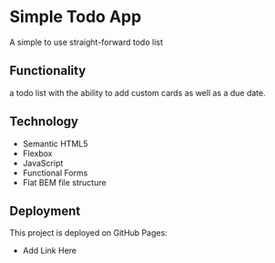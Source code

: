 # Simple Todo App

A simple to use straight-forward todo list

## Functionality

a todo list with the ability to add custom cards as well as a due date.

## Technology

- Semantic HTML5
- Flexbox
- JavaScript
- Functional Forms
- Flat BEM file structure

## Deployment

This project is deployed on GitHub Pages:

- Add Link Here
